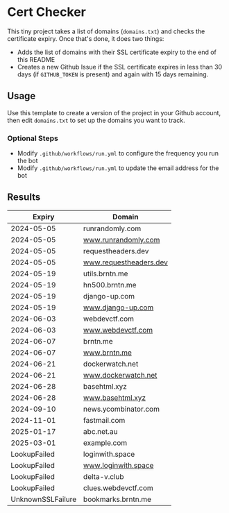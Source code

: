 # Cert Checker

This tiny project takes a list of domains (`domains.txt`) and checks the certificate expiry. Once that's done, it does two things:

- Adds the list of domains with their SSL certificate expiry to the end of this README
- Creates a new Github Issue if the SSL certificate expires in less than 30 days (if `GITHUB_TOKEN` is present) and again with 15 days remaining.


## Usage

Use this template to create a version of the project in your Github account, then edit `domains.txt` to set up the domains you want to track.


### Optional Steps

- Modify `.github/workflows/run.yml` to configure the frequency you run the bot
- Modify `.github/workflows/run.yml` to update the email address for the bot

## Results

| Expiry    | Domain   |
|-----------|----------|
| 2024-05-05 | runrandomly.com |
| 2024-05-05 | www.runrandomly.com |
| 2024-05-05 | requestheaders.dev |
| 2024-05-05 | www.requestheaders.dev |
| 2024-05-19 | utils.brntn.me |
| 2024-05-19 | hn500.brntn.me |
| 2024-05-19 | django-up.com |
| 2024-05-19 | www.django-up.com |
| 2024-06-03 | webdevctf.com |
| 2024-06-03 | www.webdevctf.com |
| 2024-06-07 | brntn.me |
| 2024-06-07 | www.brntn.me |
| 2024-06-21 | dockerwatch.net |
| 2024-06-21 | www.dockerwatch.net |
| 2024-06-28 | basehtml.xyz |
| 2024-06-28 | www.basehtml.xyz |
| 2024-09-10 | news.ycombinator.com |
| 2024-11-01 | fastmail.com |
| 2025-01-17 | abc.net.au |
| 2025-03-01 | example.com |
| LookupFailed | loginwith.space |
| LookupFailed | www.loginwith.space |
| LookupFailed | delta-v.club |
| LookupFailed | clues.webdevctf.com |
| UnknownSSLFailure | bookmarks.brntn.me |
